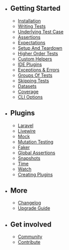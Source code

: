 - ## Getting Started
    - [Installation](/docs/installation)
	- [Writing Tests](/docs/writing-tests)
	- [Underlying Test Case](/docs/underlying-test-case)
	- [Assertions](/docs/assertions)
	- [Expectations](/docs/expectations)
	- [Setup And Teardown](/docs/setup-and-teardown)
	- [Higher Order Tests](/docs/higher-order-tests)
	- [Custom Helpers](/docs/helpers)
	- [IDE Plugins](/docs/ide-plugins)
	- [Exceptions & Errors](/docs/exceptions-and-errors)
	- [Groups Of Tests](/docs/groups)
	- [Skipping Tests](/docs/skipping-tests)
	- [Datasets](/docs/datasets)
	- [Coverage](/docs/coverage)
	- [CLI Options](/docs/cli-options)
- ## Plugins
	- [Laravel](/docs/plugins/laravel)
	- [Livewire](/docs/plugins/livewire)
	- [Mock](/docs/plugins/mock)
	- [Mutation Testing](/docs/plugins/mutation-testing)
	- [Faker](/docs/plugins/faker)
	- [Global Assertions](/docs/plugins/global-assertions)
	- [Snapshots](/docs/plugins/snapshots)
    - [Time](/docs/plugins/time)
	- [Watch](/docs/plugins/watch)
	- [Creating Plugins](/docs/plugins/creating-plugins)
- ## More
	- [Changelog](/docs/changelog)
	- [Upgrade Guide](/docs/upgrade-guide)
- ## Get involved
	- [Community](/docs/community)
	- [Contribute](/docs/contribute)
